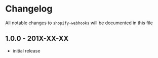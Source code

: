 # Changelog

All notable changes to `shopify-webhooks` will be documented in this file

## 1.0.0 - 201X-XX-XX

- initial release
